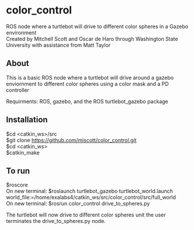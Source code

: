 # color_control
ROS node where a turtlebot will drive to different color spheres in a Gazebo environment   
Created by Mitchell Scott and Oscar de Haro through Washington State University with assistance from Matt Taylor  


## About
This is a basic ROS node where a turtlebot will drive around a gazebo enviornment to different color spheres using a color mask and a PD controller  

Requirments: ROS, gazebo, and the ROS turtlebot_gazebo package  
## Installation

$cd <catkin_ws>/src   
$git clone https://github.com/miscott/color_control.git  
$cd <catkin_ws>   
$catkin_make  

## To run
$roscore  
On new terminal: $roslaunch turtlebot_gazebo turtlebot_world.launch world_file:=/home/exalabs4/catkin_ws/src/color_control/src/full_world  
On new terminal: $rosrun color_control drive_to_spheres.py  

The turtlebot will now drive to different color spheres unit the user terminates the drive_to_spheres.py node.  

